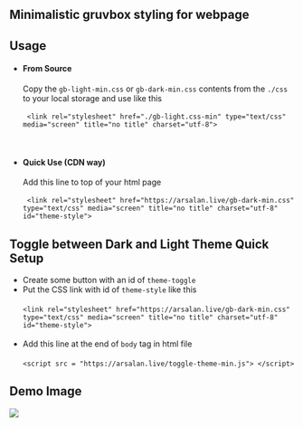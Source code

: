 ## Minimalistic gruvbox styling for webpage

## Usage
- #### From Source <br>
    Copy the `gb-light-min.css` or `gb-dark-min.css` contents from the `./css` to your local storage and use like this <br> <br>
    ``` <link rel="stylesheet" href="./gb-light.css-min" type="text/css" media="screen" title="no title" charset="utf-8">```
 <br>
 
 - #### Quick Use (CDN way)
    Add this line to top of your html page <br><br>
    ``` <link rel="stylesheet" href="https://arsalan.live/gb-dark-min.css" type="text/css" media="screen" title="no title" charset="utf-8" id="theme-style">```

## Toggle between Dark and Light Theme Quick Setup
- Create some button with an id of `theme-toggle`
- Put the CSS link with id of `theme-style` like this <br> <br> 
`<link rel="stylesheet" href="https://arsalan.live/gb-dark-min.css" type="text/css" media="screen" title="no title" charset="utf-8" id="theme-style">`
<br> <br>
- Add this line at the end of `body` tag in html file <br><br>
```<script src = "https://arsalan.live/toggle-theme-min.js"> </script>```

## Demo Image
![](./screenshot/1.png)